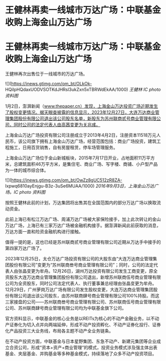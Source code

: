 # 王健林再卖一线城市万达广场：中联基金收购上海金山万达广场

# 王健林再卖一线城市万达广场：中联基金收购上海金山万达广场

王健林再次出售位于一线城市的万达广场。

![](https://inews.gtimg.com/om_bt/OLkOk-
HQiIpHQdaxUODVSOTKdJHRsl3ukZxn5xTBRWdEkAA/1000) _王健林 IC photo 资料图_

1月2日，澎湃新闻（www.thepaper.cn）发现，上海金山万达投资广场近期发生了股权变更情况。据天眼查披露的信息显示，2023年12月27日，大连万达商业管理集团股份有限公司退出该公司股东名单，新股东为苏州联商贰号商业管理有限公司，同时公司的法定代表人由高茜变更为关兆彧。

上海金山万达广场投资有限公司注册成立于2013年4月2日，注册资本11518万元人民币，该公司旗下拥有上海金山万达广场，经营范围包括：商业广场投资，建筑工程施工，日用百货销售，自有房屋租赁，停车场管理服务。

上海金山万达广场位于金山新城板块，2015年7月17日开业，占地面积11万平方米，总建筑面积46万平方米，是集住宅、商业广场、写字楼、商铺、小户型产品为一体的城市综合体。

![](https://inews.gtimg.com/om_bt/OwZz8gUC512zR8ZA-
Ixpwq6810ayEnjgu-B3z-3uSe6MUAA/1000) _2016年9月3日，上海金山万达广场。IC photo 资料图_

按照王健林此前的计划，万达集团将出售其在全国范围内的部分万达广场以换取流动资金。

此前上海已有松江万达广场、周浦万达广场被大家保险接手，加上此次转让的金山万达广场，上海已有三家万达广场被金融机构接手。据澎湃新闻此前获取的消息，万达方面一直和险资金融机构进行接触。

值得一提的是，这也已经是苏州联商贰号商业管理有限公司近期从万达手中接手的第四家万达广场了。

2023年12月25日，太仓万达广场投资有限公司的大股东由“大连万达商业管理集团股份有限公司”变更为“苏州联商叁号商业管理有限公司”；同时，公司的法定代表人由张晶变更为牟舟。12月26日，湖州万达投资有限公司发生工商变更，原全资股东大连万达商业管理集团股份有限公司退出，新增苏州联商伍号商业管理有限公司为全资股东，同时公司法定代表人、执行董事兼总经理由张晶变更为牟舟。12月29日，广州萝岗万达广场有限公司发生股权变更，大连万达商业管理集团股份有限公司退出该公司股东，由苏州联商肆号商业管理有限公司100%持股。而这三家接盘的公司——苏州联商叁号商业管理有限公司、苏州联商伍号商业管理有限公司、苏州联商肆号商业管理有限公司均为中联基金旗下公司。

官方资料显示，中联基金的核心业务是以REITs为核心的不动产金融业务，以不动产证券化为切入点并向两端延伸，形成不动产投资孵化、不动产证券化投行、证券化产品投资三大业务线，布局各主题不动产全业务链条。

在不动产投资方面，中联基金与日本星野集团、东急不动产、新建元集团等企业成立合资公司，形成“资本+资产+商业管理”的模式，投资业务模式涉及强主体出表基金、夹层基金、并购基金等多种基金模式，持续落地了众多不动产投资项目。

